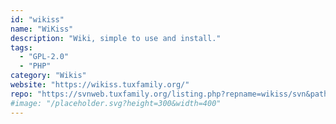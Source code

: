 ```yaml
---
id: "wikiss"
name: "WiKiss"
description: "Wiki, simple to use and install."
tags:
  - "GPL-2.0"
  - "PHP"
category: "Wikis"
website: "https://wikiss.tuxfamily.org/"
repo: "https://svnweb.tuxfamily.org/listing.php?repname=wikiss/svn&path=%2F&sc=0"
#image: "/placeholder.svg?height=300&width=400"
---
```


